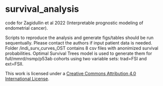 # survival_analysis
code for Zagidullin et al 2022 (Interpretable prognostic modeling of endometrial cancer). 

Scripts to reproduce the analysis and generate figs/tables should be run sequentually. Please contact the authors if input patient data is needed. Folder /indi_surv_curves_OST contains 8 csv files with anonimized survival probabilities. Optimal Survival Trees model is used to generate them for full/mmrd/nsmp/p53ab cohorts using two variable sets: trad=FSI and ext=FSII.  

This work is licensed under a
[Creative Commons Attribution 4.0 International License][cc-by].

[cc-by]: http://creativecommons.org/licenses/by/4.0/
